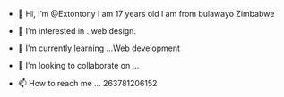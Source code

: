 - 👋 Hi, I’m @Extontony
l am 17 years old
l am from bulawayo Zimbabwe 

- 👀 I’m interested in ..web design.
- 🌱 I’m currently learning ...Web development 
- 💞️ I’m looking to collaborate on ...
- 📫 How to reach me ... 263781206152

<!---
Extontony/Extontony is a ✨ special ✨ repository because its `README.md` (this file) appears on your GitHub profile.
You can click the Preview link to take a look at your changes.
--->
